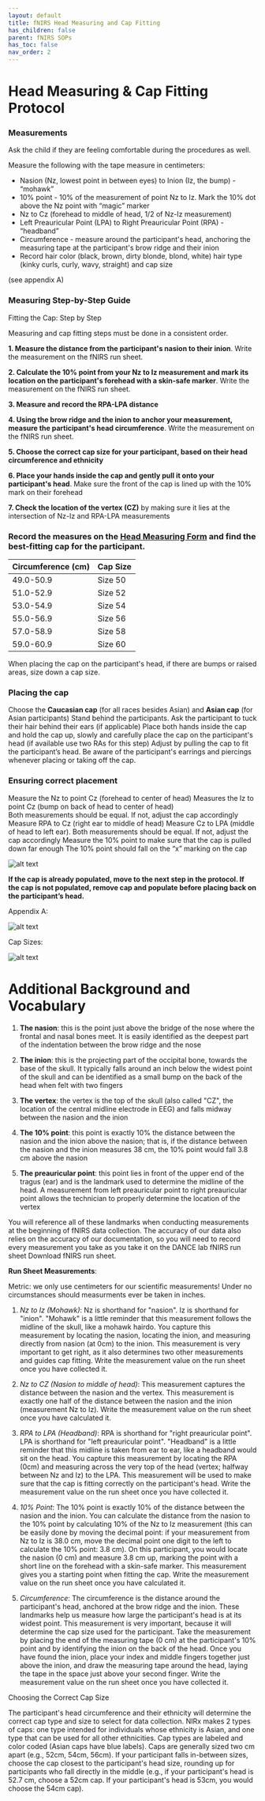 ```yaml
---
layout: default
title: fNIRS Head Measuring and Cap Fitting
has_children: false
parent: fNIRS SOPs
has_toc: false
nav_order: 2
---
```


# Head Measuring & Cap Fitting Protocol 

### Measurements 
Ask the child if they are feeling comfortable during the procedures as well.

Measure the following with the tape measure in centimeters:

- Nasion (Nz, lowest point in between eyes) to Inion (Iz, the bump) - “mohawk”
- 10% point - 10% of the measurement of point Nz to Iz. Mark the 10% dot above the Nz point with “magic” marker  
- Nz to Cz (forehead to middle of head, 1/2 of Nz-Iz measurement) 
- Left Preauricular Point (LPA) to Right Preauricular Point (RPA)  - “headband”
- Circumference - measure around the participant's head, anchoring the measuring tape at the participant's brow ridge and their inion 
- Record hair color (black, brown, dirty blonde, blond, white) hair type (kinky curls, curly, wavy, straight) and cap size 

(see appendix A)

### Measuring Step-by-Step Guide

Fitting the Cap: Step by Step

Measuring and cap fitting steps must be done in a consistent order.

**1. Measure the distance from the participant's nasion to their inion**. Write the measurement on the fNIRS run sheet.

**2. Calculate the 10% point from your Nz to Iz measurement and mark its location on the participant's forehead with a skin-safe marker**. Write the measurement on the fNIRS run sheet.

**3. Measure and record the RPA-LPA distance**

**4. Using the brow ridge and the inion to anchor your measurement, measure the participant's head circumference**. Write the measurement on the fNIRS run sheet.

**5. Choose the correct cap size for your participant, based on their head circumference and ethnicity**

**6. Place your hands inside the cap and gently pull it onto your participant's head**. Make sure the front of the cap is lined up with the 10% mark on their forehead

**7. Check the location of the vertex (CZ)** by making sure it lies at the intersection of Nz-Iz and RPA-LPA measurements

### Record the measures on the [Head Measuring Form](https://docs.google.com/document/d/1UcDkLP-O8VpKGiGA65uevUrkC7pCiOW2Ft8FOpXt7EA/edit?tab=t.0) and find the best-fitting cap for the participant. 

| Circumference (cm) | Cap Size |
| ----------- | ----------- |
| 49.0-50.9 | Size 50 | 
| 51.0-52.9 | Size 52 |
| 53.0-54.9 | Size 54 |
| 55.0-56.9 | Size 56 |
| 57.0-58.9 | Size 58 |
| 59.0-60.9 | Size 60 |

When placing the cap on the participant's head, if there are bumps or raised areas, size down a cap size.

### Placing the cap 
Choose the **Caucasian cap** (for all races besides Asian) and **Asian cap** (for Asian participants)
Stand behind the participants. 
Ask the participant to tuck their hair behind their ears (if applicable)
Place both hands inside the cap and hold the cap up, slowly and carefully place the cap on the participant's head (if available use two RAs for this step)
Adjust by pulling the cap to fit the participant’s head. 
Be aware of the participant's earrings and piercings whenever placing or taking off the cap. 


### Ensuring correct placement 

Measure the Nz to point Cz (forehead to center of head) 
Measures the Iz to point Cz (bump on back of head to center of head)  
Both measurements should be equal.  If not, adjust the cap accordingly
Measure RPA to Cz (right ear to middle of head) 
Measure Cz to LPA (middle of head to left ear).
Both measurements should be equal.  If not, adjust the cap accordingly
Measure the 10% point to make sure that the cap is pulled down far enough 
The 10% point should fall on the “x” marking on the cap 

![alt text](electrodes_placement.png)

**If the cap is already populated, move to the next step in the protocol.  If the cap is not populated, remove cap and populate before placing back on the participant’s head.**

Appendix A: 

![alt text](fNIRS_landmarks.png)

Cap Sizes: 

![alt text](cap_sizes.png)

# Additional Background and Vocabulary

1. **The nasion**: this is the point just above the bridge of the nose where the frontal and nasal bones meet. It is easily identified as the deepest part of the indentation between the brow ridge and the nose

2. **The inion**: this is the projecting part of the occipital bone, towards the base of the skull. It typically falls around an inch below the widest point of the skull and can be identified as a small bump on the back of the head when felt with two fingers

3. **The vertex**: the vertex is the top of the skull (also called "CZ", the location of the central midline electrode in EEG) and falls midway between the nasion and the inion

4. **The 10% point**: this point is exactly 10% the distance between the nasion and the inion above the nasion; that is, if the distance between the nasion and the inion measures 38 cm, the 10% point would fall 3.8 cm above the nasion

5. **The preauricular point**: this point lies in front of the upper end of the tragus (ear) and is the landmark used to determine the midline of the head. A measurement from left preauricular point to right preauricular point allows the technician to properly determine the location of the vertex

You will reference all of these landmarks when conducting measurements at the beginning of fNIRS data collection. The accuracy of our data also relies on the accuracy of our documentation, so you will need to record every measurement you take as you take it on the DANCE lab fNIRS run sheet Download fNIRS run sheet. 

**Run Sheet Measurements**: 

Metric: we only use centimeters for our scientific measurements! Under no circumstances should measurments ever be taken in inches.

1. *Nz to Iz (Mohawk)*: Nz is shorthand for "nasion". Iz is shorthand for "inion". "Mohawk" is a little reminder that this measurement follows the midline of the skull, like a mohawk hairdo. You capture this measurement by locating the nasion, locating the inion, and measuring directly from nasion (at 0cm) to the inion. This measurement is very important to get right, as it also determines two other measurements and guides cap fitting. Write the measurement value on the run sheet once you have collected it. 

2. *Nz to CZ (Nasion to middle of head)*: This measurement captures the distance between the nasion and the vertex. This measurement is exactly one half of the distance between the nasion and the inion (measurement Nz to Iz). Write the measurement value on the run sheet once you have calculated it.

3. *RPA to LPA (Headband)*: RPA is shorthand for "right preauricular point". LPA is shorthand for "left preauricular point". "Headband" is a little reminder that this midline is taken from ear to ear, like a headband would sit on the head. You capture this measurement by locating the RPA (0cm) and measuring across the very top of the head (vertex; halfway between Nz and Iz) to the LPA. This measurement will be used to make sure that the cap is fitting correctly on the participant's head. Write the measurement value on the run sheet once you have collected it. 

4. *10% Point*: The 10% point is exactly 10% of the distance between the nasion and the inion. You can calculate the distance from the nasion to the 10% point by calculating 10% of the Nz to Iz measurement (this can be easily done by moving the decimal point: if your measurement from Nz to Iz is 38.0 cm, move the decimal point one digit to the left to calculate the 10% point: 3.8 cm). On this participant, you would locate the nasion (0 cm) and measure 3.8 cm up, marking the point with a short line on the forehead with a skin-safe marker. This measurement gives you a starting point when fitting the cap. Write the measurement value on the run sheet once you have calculated it.

5. *Circumference*: The circumference is the distance around the participant's head, anchored at the brow ridge and the inion. These landmarks help us measure how large the participant's head is at its widest point. This measurement is very important, because it will determine the cap size used for the participant. Take the measurement by placing the end of the measuring tape (0 cm) at the participant's 10% point and by identifying the inion on the back of the head. Once you have found the inion, place your index and middle fingers together just above the inion, and draw the measuring tape around the head, laying the tape in the space just above your second finger. Write the measurement value on the run sheet once you have collected it. 

 

Choosing the Correct Cap Size

The participant's head circumference and their ethnicity will determine the correct cap type and size to select for data collection. NIRx makes 2 types of caps: one type intended for individuals whose ethnicity is Asian, and one type that can be used for all other ethnicities. Cap types are labeled and color coded (Asian caps have blue labels). Caps are generally sized two cm apart (e.g., 52cm, 54cm, 56cm). If your participant falls in-between sizes, choose the cap closest to the participant's head size, rounding up for participants who fall directly in the middle (e.g., if your participant's head is 52.7 cm, choose a 52cm cap. If your participant's head is 53cm, you would choose the 54cm cap).